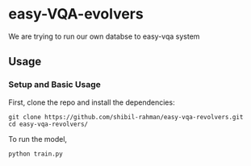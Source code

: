 # easy-VQA-evolvers

We are trying to run our own databse to easy-vqa system
## Usage

### Setup and Basic Usage

First, clone the repo and install the dependencies:

```shell
git clone https://github.com/shibil-rahman/easy-vqa-revolvers.git
cd easy-vqa-revolvers/
```

To run the model,

```shell
python train.py
```

